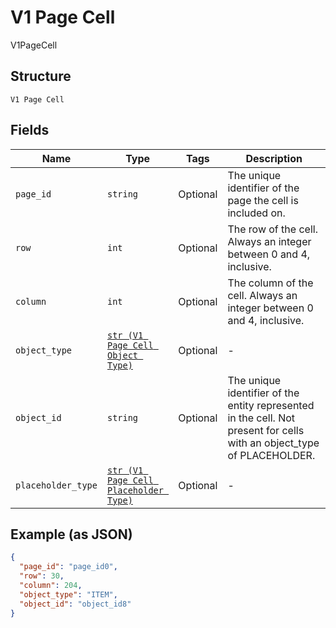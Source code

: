 
# V1 Page Cell

V1PageCell

## Structure

`V1 Page Cell`

## Fields

| Name | Type | Tags | Description |
|  --- | --- | --- | --- |
| `page_id` | `string` | Optional | The unique identifier of the page the cell is included on. |
| `row` | `int` | Optional | The row of the cell. Always an integer between 0 and 4, inclusive. |
| `column` | `int` | Optional | The column of the cell. Always an integer between 0 and 4, inclusive. |
| `object_type` | [`str (V1 Page Cell Object Type)`](/doc/models/v1-page-cell-object-type.md) | Optional | - |
| `object_id` | `string` | Optional | The unique identifier of the entity represented in the cell. Not present for cells with an object_type of PLACEHOLDER. |
| `placeholder_type` | [`str (V1 Page Cell Placeholder Type)`](/doc/models/v1-page-cell-placeholder-type.md) | Optional | - |

## Example (as JSON)

```json
{
  "page_id": "page_id0",
  "row": 30,
  "column": 204,
  "object_type": "ITEM",
  "object_id": "object_id8"
}
```

